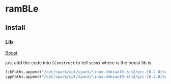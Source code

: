# ramBLe



## Install

### Lib

[Boost](/Libs/Boost)

just add the code into `SConstruct` to tell `scons` where is the boost lib is.

```python
libPaths.append("/opt/spack/opt/spack/linux-debian10-zen2/gcc-10.2.0/boost-1.70.0-m4ttgcfqixwe22z5kz7bpp7mbqdspdbg/lib")
cppPaths.append("/opt/spack/opt/spack/linux-debian10-zen2/gcc-10.2.0/boost-1.70.0-m4ttgcfqixwe22z5kz7bpp7mbqdspdbg/include")
```

